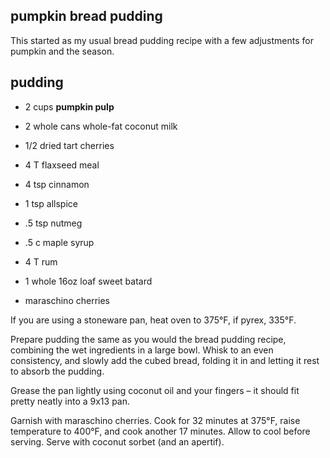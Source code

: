 pumpkin bread pudding
---
This started as my usual bread pudding recipe with a few adjustments for pumpkin and the season.

pudding
---
- 2 cups **pumpkin pulp**
- 2 whole cans whole-fat coconut milk
- 1/2 dried tart cherries
- 4 T flaxseed meal 
- 4 tsp cinnamon
- 1 tsp allspice
- .5 tsp nutmeg
- .5 c maple syrup
- 4 T rum


- 1 whole 16oz loaf sweet batard
- maraschino cherries

If you are using a stoneware pan, heat oven to 375°F, if pyrex, 335°F.

Prepare pudding the same as you would the bread pudding recipe, combining the wet ingredients in a large bowl. Whisk to an even consistency, and slowly add the cubed bread, folding it in and letting it rest to absorb the pudding.

Grease the pan lightly using coconut oil and your fingers – it should fit pretty neatly into a 9x13 pan.

Garnish with maraschino cherries. Cook for 32 minutes at 375°F, raise temperature to 400°F, and cook another 17 minutes. Allow to cool before serving. Serve with coconut sorbet (and an apertif).

